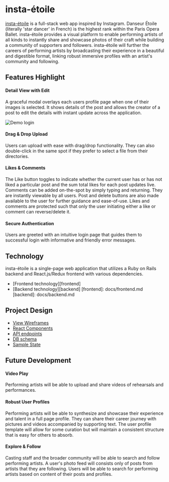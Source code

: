 # insta-étoile

[insta-étoile](www.insta-étoile.com) is a full-stack web app inspired by Instagram.  Danseur Étoile (literally 'star dancer' in French) is the highest rank within the Paris Opera Ballet. insta-étoile provides a visual platform to enable performing artists of all kinds to instantly share and showcase photos of their craft while building a community of supporters and followers. insta-étoile will further the careers of performing artists by broadcasting their experience in a beautiful and digestible format, linking robust immersive profiles with an artist's community and following.

## Features Highlight

#### Detail View with Edit
A graceful modal overlays each users profile page when one of their images is selected.  It shows details of the post and allows the creator of a post to edit the details with instant update across the application.

![Demo login](http://res.cloudinary.com/calb3ars/image/upload/c_scale,w_600/v1490385294/Screen_Shot_2017-03-24_at_12.54.30_PM_oapdik.png)

#### Drag & Drop Upload
Users can upload with ease with drag/drop functionality.  They can also double-click in the same spot if they prefer to select a file from their directories.



#### Likes & Comments
The Like button toggles to indicate whether the current user has or has not liked a particular post and the sum total likes for each post updates live.  Comments can be added on-the-spot by simply typing and returning. They are instantly viewable by all users.  Post and delete buttons are also made available to the user for further guidance and ease-of-use.  Likes and comments are protected such that only the user initiating either a like or comment can reverse/delete it.





#### Secure Authentication
Users are greeted with an intuitive login page that guides them to successful login with informative and friendly error messages.




## Technology

insta-étoile is a single-page web application that utilizes a Ruby on Rails backend and React.js/Redux frontend with various dependencies.

- [Frontend technology][frontend]
- [Backend technology][backend]
[frontend]: docs/frontend.md
[backend]: docs/backend.md

## Project Design

- [View Wireframes][wireframes]
- [React Components][components]
- [API endpoints][api-endpoints]
- [DB schema][schema]
- [Sample State][sample-state]

[READMEdev]: docs/READMEdev.md
[wireframes]: docs/wireframes
[components]: docs/component-hierarchy.md
[sample-state]: docs/sample-state.md
[api-endpoints]: docs/api-endpoints.md
[schema]: docs/schema.md

## Future Development

#### Video Play
Performing artists will be able to upload and share videos of rehearsals and performances.

#### Robust User Profiles
Performing artists will be able to synthesize and showcase their experience and talent in a full page profile.  They can share their career journey with pictures and videos accompanied by supporting text. The user profile template will allow for some curation but will maintain a consistent structure that is easy for others to absorb.

#### Explore & Follow
Casting staff and the broader community will be able to search and follow performing artists.  A user's photo feed will consists only of posts from artists that they are following.  Users will be able to search for performing artists based on content of their posts and profiles.
